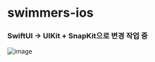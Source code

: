 # swimmers-ios

### SwiftUI -> UIKit + SnapKit으로 변경 작업 중

![image](https://github.com/heonha/swimmers-ios/assets/60867281/a2b5bd87-7941-4064-b321-67790f50402f)
